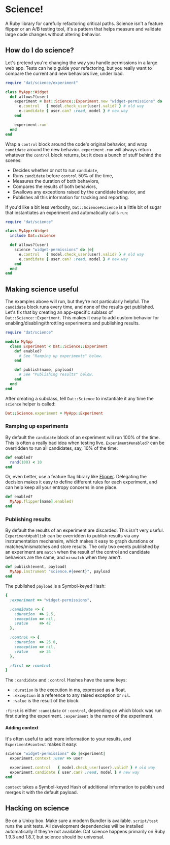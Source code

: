 # Science!

A Ruby library for carefully refactoring critical paths. Science isn't a feature
flipper or an A/B testing tool, it's a pattern that helps measure and validate
large code changes without altering behavior.

## How do I do science?

Let's pretend you're changing the way you handle permissions in a large web app.
Tests can help guide your refactoring, but you really want to compare the
current and new behaviors live, under load.

```ruby
require "dat/science/experiment"

class MyApp::Widget
  def allows?(user)
    experiment = Dat::Science::Experiment.new "widget-permissions" do |e|
      e.control   { model.check_user(user).valid? } # old way
      e.candidate { user.can? :read, model } # new way
    end

    experiment.run
  end
end
```

Wrap a `control` block around the code's original behavior, and wrap `candidate`
around the new behavior. `experiment.run` will always return whatever the
`control` block returns, but it does a bunch of stuff behind the scenes:

* Decides whether or not to run `candidate`,
* Runs `candidate` before `control` 50% of the time,
* Measures the duration of both behaviors,
* Compares the results of both behaviors,
* Swallows any exceptions raised by the candidate behavior, and
* Publishes all this information for tracking and reporting.

If you'd like a bit less verbosity, `Dat::Science#science` is a little bit of
sugar that instantiates an experiment and automatically calls `run`:

```ruby
require "dat/science"

class MyApp::Widget
  include Dat::Science

  def allows?(user)
    science "widget-permissions" do |e|
      e.control   { model.check_user(user).valid? } # old way
      e.candidate { user.can? :read, model } # new way
    end
  end
end
```

## Making science useful

The examples above will run, but they're not particularly helpful. The
`candidate` block runs every time, and none of the results get
published. Let's fix that by creating an app-specific sublass of
`Dat::Science::Experiment`. This makes it easy to add custom behavior
for enabling/disabling/throttling experiments and publishing results.

```ruby
require "dat/science"

module MyApp
  class Experiment < Dat::Science::Experiment
    def enabled?
      # See "Ramping up experiments" below.
    end

    def publish(name, payload)
      # See "Publishing results" below.
    end
  end
end
```

After creating a subclass, tell `Dat::Science` to instantiate it any time the
`science` helper is called:

```ruby
Dat::Science.experiment = MyApp::Experiment
```

### Ramping up experiments

By default the `candidate` block of an experiment will run 100% of the time.
This is often a really bad idea when testing live. `Experiment#enabled?` can be
overridden to run all candidates, say, 10% of the time:

```ruby
def enabled?
  rand(100) < 10
end
```

Or, even better, use a feature flag library like [Flipper][]. Delegating the
decision makes it easy to define different rules for each experiment, and can
help keep all your entropy concerns in one place.

[Flipper]: https://github.com/jnunemaker/flipper

```ruby
def enabled?
  MyApp.flipper[name].enabled?
end
```

### Publishing results

By default the results of an experiment are discarded. This isn't very useful.
`Experiment#publish` can be overridden to publish results via any
instrumentation mechansim, which makes it easy to graph durations or
matches/mismatches and store results. The only two events published by an
experiment are `match` when the result of the control and candidate behaviors
are the same, and `mismatch` when they aren't.

```ruby
def publish(event, payload)
  MyApp.instrument "science.#{event}", payload
end
```

The published `payload` is a Symbol-keyed Hash:

```ruby
{
  :experiment => "widget-permissions",

  :candidate => {
    :duration  => 2.5,
    :exception => nil,
    :value     => 42
  },

  :control => {
    :duration  => 25.0,
    :exception => nil,
    :value     => 24
  },

  :first => :control
}
```

The `:candidate` and `:control` Hashes have the same keys:

* `:duration` is the execution in ms, expressed as a float.
* `:exception` is a reference to any raised exception or `nil`.
* `:value` is the result of the block.

`:first` is either `:candidate` or `:control`, depending on which block was run
first during the experiment. `:experiment` is the name of the experiment.

#### Adding context

It's often useful to add more information to your results, and
`Experiment#context` makes it easy:

```ruby
science "widget-permissions" do |experiment|
  experiment.context :user => user

  experiment.control   { model.check_user(user).valid? } # old way
  experiment.candidate { user.can? :read, model } # new way
end
```

`context` takes a Symbol-keyed Hash of additional information to publish and
merges it with the default payload.

## Hacking on science

Be on a Unixy box. Make sure a modern Bundler is available. `script/test` runs
the unit tests. All development dependencies will be installed automatically if
they're not available. Dat science happens primarily on Ruby 1.9.3 and 1.8.7,
but science should be universal.
